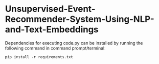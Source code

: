 # Unsupervised-Event-Recommender-System-Using-NLP-and-Text-Embeddings

Dependencies for executing code.py can be installed by running the following command in command prompt/terminal:

    pip install -r requirements.txt
